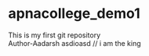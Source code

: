 # apnacollege_demo1
This is my first git repository
<br>
Author-Aadarsh asdioasd
// i am the king 

